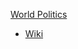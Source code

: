 [World Politics](../World%20Politics)
- [Wiki](https://en.wikipedia.org/wiki/History_of_Cyprus_(1878%E2%80%93present))
